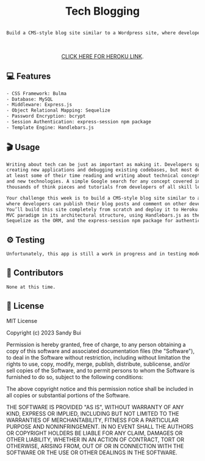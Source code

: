 <h1 align="center">Tech Blogging</h1>

```sh

Build a CMS-style blog site similar to a Wordpress site, where developers can publish their blog posts and comment on other developers’ posts as well. 
```
<br> <!-- Double line break for creating a line break -->

<p align="center"><a href="XXX">CLICK HERE FOR HEROKU LINK</a>.</p>

## 💻 Features

```sh
- CSS Framework: Bulma
- Database: MySQL 
- Middleware: Express.js
- Object Relational Mapping: Sequelize
- Password Encryption: bcrypt 
- Session Authentication: express-session npm package
- Template Engine: Handlebars.js
```
## 🎬 Usage

```sh
Writing about tech can be just as important as making it. Developers spend plenty of time 
creating new applications and debugging existing codebases, but most developers also spend 
at least some of their time reading and writing about technical concepts, recent advancements, 
and new technologies. A simple Google search for any concept covered in this course returns 
thousands of think pieces and tutorials from developers of all skill levels!

Your challenge this week is to build a CMS-style blog site similar to a Wordpress site, 
where developers can publish their blog posts and comment on other developers’ posts as well. 
You’ll build this site completely from scratch and deploy it to Heroku. Your app will follow the
MVC paradigm in its architectural structure, using Handlebars.js as the templating language, 
Sequelize as the ORM, and the express-session npm package for authentication.
```

## ⚙️ Testing

```sh
Unfortunately, this app is still a work in progress and in testing mode.  Please check back.
```

## 🤝 Contributors

```sh
None at this time.
```

## 📝 License

MIT License

Copyright (c) 2023 Sandy Bui

Permission is hereby granted, free of charge, to any person obtaining a copy of this software and associated documentation files (the "Software"), to deal in the Software without restriction, including without limitation the rights to use, copy, modify, merge, publish, distribute, sublicense, and/or sell copies of the Software, and to permit persons to whom the Software is furnished to do so, subject to the following conditions:

The above copyright notice and this permission notice shall be included in all copies or substantial portions of the Software.

THE SOFTWARE IS PROVIDED "AS IS", WITHOUT WARRANTY OF ANY KIND, EXPRESS OR IMPLIED, INCLUDING BUT NOT LIMITED TO THE WARRANTIES OF MERCHANTABILITY, FITNESS FOR A PARTICULAR PURPOSE AND NONINFRINGEMENT. IN NO EVENT SHALL THE AUTHORS OR COPYRIGHT HOLDERS BE LIABLE FOR ANY CLAIM, DAMAGES OR OTHER LIABILITY, WHETHER IN AN ACTION OF CONTRACT, TORT OR OTHERWISE, ARISING FROM, OUT OF OR IN CONNECTION WITH THE SOFTWARE OR THE USE OR OTHER DEALINGS IN THE SOFTWARE.